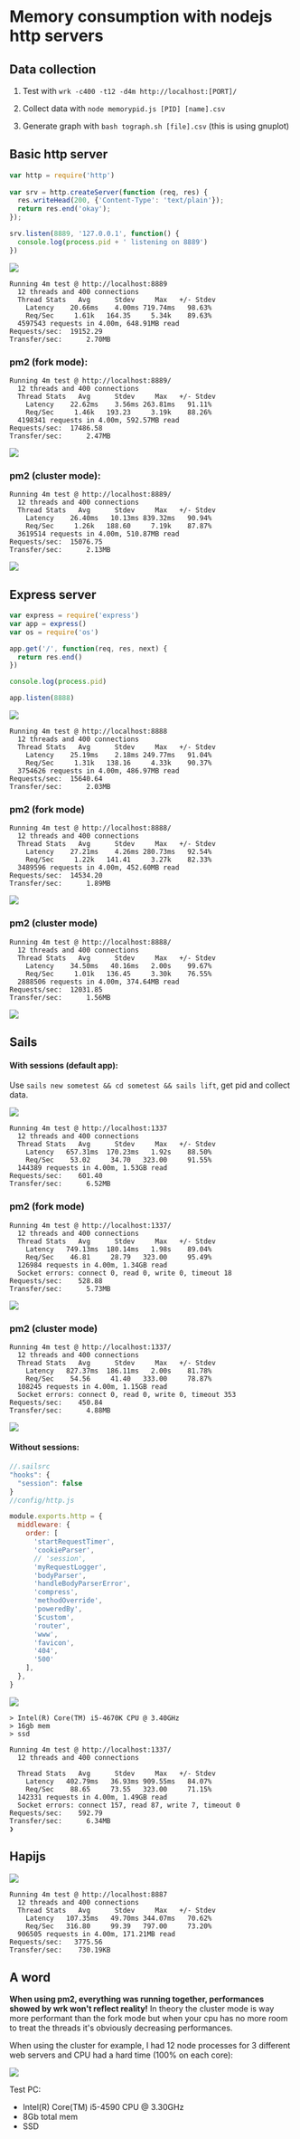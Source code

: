 # Memory consumption with nodejs http servers

## Data collection

1. Test with `wrk -c400 -t12 -d4m http://localhost:[PORT]/`

2. Collect data with `node memorypid.js [PID] [name].csv`

3. Generate graph with `bash tograph.sh [file].csv` (this is using gnuplot)

## Basic http server

```javascript
var http = require('http')
 
var srv = http.createServer(function (req, res) {
  res.writeHead(200, {'Content-Type': 'text/plain'});
  return res.end('okay');
});

srv.listen(8889, '127.0.0.1', function() {
  console.log(process.pid + ' listening on 8889')
})
```

![](https://raw.githubusercontent.com/soyuka/nodejs-http-memtest/master/4minwrk/basic.png)

```
Running 4m test @ http://localhost:8889
  12 threads and 400 connections
  Thread Stats   Avg      Stdev     Max   +/- Stdev
    Latency    20.66ms    4.00ms 719.74ms   98.63%
    Req/Sec     1.61k   164.35     5.34k    89.63%
  4597543 requests in 4.00m, 648.91MB read
Requests/sec:  19152.29
Transfer/sec:      2.70MB
```

### pm2 (fork mode):

```
Running 4m test @ http://localhost:8889/
  12 threads and 400 connections
  Thread Stats   Avg      Stdev     Max   +/- Stdev
    Latency    22.62ms    3.56ms 263.81ms   91.11%
    Req/Sec     1.46k   193.23     3.19k    88.26%
  4198341 requests in 4.00m, 592.57MB read
Requests/sec:  17486.58
Transfer/sec:      2.47MB
```
![](https://raw.githubusercontent.com/soyuka/nodejs-http-memtest/master/pm2_fork/basic_pm2_fork.png)

### pm2 (cluster mode):

```
Running 4m test @ http://localhost:8889/
  12 threads and 400 connections
  Thread Stats   Avg      Stdev     Max   +/- Stdev
    Latency    26.40ms   10.13ms 839.32ms   90.94%
    Req/Sec     1.26k   188.60     7.19k    87.87%
  3619514 requests in 4.00m, 510.87MB read
Requests/sec:  15076.75
Transfer/sec:      2.13MB
```

![](https://raw.githubusercontent.com/soyuka/nodejs-http-memtest/master/pm2_cluster/basic_cluster.png)

## Express server

```javascript
var express = require('express')
var app = express()
var os = require('os')

app.get('/', function(req, res, next) {
  return res.end()
})

console.log(process.pid)

app.listen(8888)
```

![](https://raw.githubusercontent.com/soyuka/nodejs-http-memtest/master/4minwrk/express.png)

```
Running 4m test @ http://localhost:8888
  12 threads and 400 connections
  Thread Stats   Avg      Stdev     Max   +/- Stdev
    Latency    25.19ms    2.18ms 249.77ms   91.04%
    Req/Sec     1.31k   138.16     4.33k    90.37%
  3754626 requests in 4.00m, 486.97MB read
Requests/sec:  15640.64
Transfer/sec:      2.03MB
```

### pm2 (fork mode)

```
Running 4m test @ http://localhost:8888/
  12 threads and 400 connections
  Thread Stats   Avg      Stdev     Max   +/- Stdev
    Latency    27.21ms    4.26ms 280.73ms   92.54%
    Req/Sec     1.22k   141.41     3.27k    82.33%
  3489596 requests in 4.00m, 452.60MB read
Requests/sec:  14534.20
Transfer/sec:      1.89MB
```

![](https://raw.githubusercontent.com/soyuka/nodejs-http-memtest/master/pm2_fork/express_pm2_fork.png)

### pm2 (cluster mode)

```
Running 4m test @ http://localhost:8888/
  12 threads and 400 connections
  Thread Stats   Avg      Stdev     Max   +/- Stdev
    Latency    34.50ms   40.16ms   2.00s    99.67%
    Req/Sec     1.01k   136.45     3.30k    76.55%
  2888506 requests in 4.00m, 374.64MB read
Requests/sec:  12031.85
Transfer/sec:      1.56MB
```
![](https://raw.githubusercontent.com/soyuka/nodejs-http-memtest/master/pm2_cluster/express_cluster.png)

## Sails

#### With sessions (default app):

Use `sails new sometest && cd sometest && sails lift`, get pid and collect data.

![](https://raw.githubusercontent.com/soyuka/nodejs-http-memtest/master/4minwrk/sails.png)

```
Running 4m test @ http://localhost:1337
  12 threads and 400 connections
  Thread Stats   Avg      Stdev     Max   +/- Stdev
    Latency   657.31ms  170.23ms   1.92s    88.50%
    Req/Sec    53.02     34.70   323.00     91.55%
  144389 requests in 4.00m, 1.53GB read
Requests/sec:    601.40
Transfer/sec:      6.52MB
```

### pm2 (fork mode)

```
Running 4m test @ http://localhost:1337/
  12 threads and 400 connections
  Thread Stats   Avg      Stdev     Max   +/- Stdev
    Latency   749.13ms  180.14ms   1.98s    89.04%
    Req/Sec    46.81     28.79   323.00     95.49%
  126984 requests in 4.00m, 1.34GB read
  Socket errors: connect 0, read 0, write 0, timeout 18
Requests/sec:    528.88
Transfer/sec:      5.73MB
```

![](https://raw.githubusercontent.com/soyuka/nodejs-http-memtest/master/pm2_fork/sails_pm2_fork.png)

### pm2 (cluster mode)

```
Running 4m test @ http://localhost:1337/
  12 threads and 400 connections
  Thread Stats   Avg      Stdev     Max   +/- Stdev
    Latency   827.37ms  186.11ms   2.00s    81.78%
    Req/Sec    54.56     41.40   333.00     78.87%
  108245 requests in 4.00m, 1.15GB read
  Socket errors: connect 0, read 0, write 0, timeout 353
Requests/sec:    450.84
Transfer/sec:      4.88MB
```

![](https://raw.githubusercontent.com/soyuka/nodejs-http-memtest/master/pm2_cluster/sails_cluster.png)

#### Without sessions:

```javascript
//.sailsrc
"hooks": {
  "session": false
}
//config/http.js

module.exports.http = {
  middleware: {
    order: [
      'startRequestTimer',
      'cookieParser',
      // 'session',
      'myRequestLogger',
      'bodyParser',
      'handleBodyParserError',
      'compress',
      'methodOverride',
      'poweredBy',
      '$custom',
      'router',
      'www',
      'favicon',
      '404',
      '500'
    ],
  },
}
```      

![](https://raw.githubusercontent.com/soyuka/nodejs-http-memtest/master/4minwrk/sails_no_session.png)

```
> Intel(R) Core(TM) i5-4670K CPU @ 3.40GHz
> 16gb mem
> ssd

Running 4m test @ http://localhost:1337/
  12 threads and 400 connections

  Thread Stats   Avg      Stdev     Max   +/- Stdev
    Latency   402.79ms   36.93ms 909.55ms   84.07%
    Req/Sec    88.65     73.55   323.00     71.15%
  142331 requests in 4.00m, 1.49GB read
  Socket errors: connect 157, read 87, write 7, timeout 0
Requests/sec:    592.79
Transfer/sec:      6.34MB
❯
```

## Hapijs

![](https://raw.githubusercontent.com/soyuka/nodejs-http-memtest/master/4minwrk/hapi.png)

```
Running 4m test @ http://localhost:8887
  12 threads and 400 connections
  Thread Stats   Avg      Stdev     Max   +/- Stdev
    Latency   107.35ms   49.70ms 344.07ms   70.62%
    Req/Sec   316.80     99.39   797.00     73.20%
  906505 requests in 4.00m, 171.21MB read
Requests/sec:   3775.56
Transfer/sec:    730.19KB
```

## A word 

**When using pm2, everything was running together, performances showed by wrk won't reflect reality!** In theory the cluster mode is way more performant than the fork mode but when your cpu has no more room to treat the threads it's obviously decreasing performances. 

When using the cluster for example, I had 12 node processes for 3 different web servers and CPU had a hard time (100% on each core):

![](https://pbs.twimg.com/media/CLFQaX3WcAAzAT_.png:large)

Test PC:

- Intel(R) Core(TM) i5-4590 CPU @ 3.30GHz
- 8Gb total mem
- SSD
